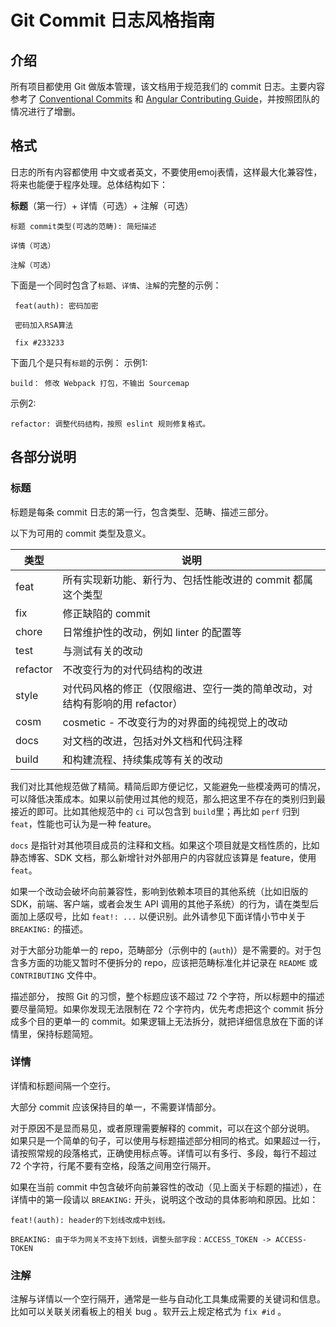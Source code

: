 # Git Commit 日志风格指南

## 介绍
所有项目都使用 Git 做版本管理，该文档用于规范我们的 commit 日志。主要内容参考了 [Conventional Commits](https://www.conventionalcommits.org/en/v1.0.0-beta.4/) 和 [Angular Contributing Guide](https://github.com/angular/angular/blob/master/CONTRIBUTING.md)，并按照团队的情况进行了增删。

## 格式

日志的所有内容都使用 中文或者英文，不要使用emoj表情，这样最大化兼容性，将来也能便于程序处理。总体结构如下：

**标题**（第一行）+ 详情（可选）+ 注解（可选）

```	
标题 commit类型(可选的范畴): 简短描述

详情（可选）

注解（可选）
```


下面是一个同时包含了`标题`、`详情`、`注解`的完整的示例：

```
 feat(auth): 密码加密

 密码加入RSA算法

 fix #233233
 ```


下面几个是只有`标题`的示例：
示例1:

```
build： 修改 Webpack 打包，不输出 Sourcemap
```

示例2:
```
refactor: 调整代码结构，按照 eslint 规则修复格式。
```

## 各部分说明

### 标题

标题是每条 commit 日志的第一行，包含类型、范畴、描述三部分。

以下为可用的 commit 类型及意义。

类型 | 说明 
--- | --- 
feat	| 所有实现新功能、新行为、包括性能改进的 commit 都属这个类型
fix	| 修正缺陷的 commit
chore | 日常维护性的改动，例如 linter 的配置等
test	| 与测试有关的改动
refactor | 不改变行为的对代码结构的改进
style | 对代码风格的修正（仅限缩进、空行一类的简单改动，对结构有影响的用 refactor）
cosm | cosmetic - 不改变行为的对界面的纯视觉上的改动
docs | 对文档的改进，包括对外文档和代码注释
build | 和构建流程、持续集成等有关的改动

我们对比其他规范做了精简。精简后即方便记忆，又能避免一些模凌两可的情况，可以降低决策成本。如果以前使用过其他的规范，那么把这里不存在的类别归到最接近的即可。比如其他规范中的 `ci` 可以包含到 `build`里；再比如 `perf` 归到`feat`，性能也可认为是一种 feature。

`docs` 是指针对其他项目成员的注释和文档。如果这个项目就是文档性质的，比如静态博客、SDK 文档，那么新增针对外部用户的内容就应该算是 feature，使用 `feat`。

如果一个改动会破坏向前兼容性，影响到依赖本项目的其他系统（比如旧版的 SDK，前端、客户端，或者会发生 API 调用的其他子系统）的行为，请在类型后面加上感叹号，比如 `feat!: ...` 以便识别。此外请参见下面详情小节中关于 `BREAKING:` 的描述。

对于大部分功能单一的 repo，范畴部分（示例中的 (`auth`)）是不需要的。对于包含多方面的功能又暂时不便拆分的 repo，应该把范畴标准化并记录在 `README` 或 `CONTRIBUTING` 文件中。

描述部分， 按照 Git 的习惯，整个标题应该不超过 72 个字符，所以标题中的描述要尽量简短。如果你发现无法限制在 72 个字符内，优先考虑把这个 commit 拆分成多个目的更单一的 commit。如果逻辑上无法拆分，就把详细信息放在下面的详情里，保持标题简短。

### 详情

详情和标题间隔一个空行。

大部分 commit 应该保持目的单一，不需要详情部分。

对于原因不是显而易见，或者原理需要解释的 commit，可以在这个部分说明。
如果只是一个简单的句子，可以使用与标题描述部分相同的格式。如果超过一行，请按照常规的段落格式，正确使用标点等。详情可以有多行、多段，每行不超过 72 个字符，行尾不要有空格，段落之间用空行隔开。

如果在当前 commit 中包含破坏向前兼容性的改动（见上面关于标题的描述），在详情中的第一段请以 `BREAKING:` 开头，说明这个改动的具体影响和原因。比如：

```
feat!(auth): header的下划线改成中划线。

BREAKING: 由于华为网关不支持下划线，调整头部字段：ACCESS_TOKEN -> ACCESS-TOKEN
```

### 注解
注解与详情以一个空行隔开，通常是一些与自动化工具集成需要的关键词和信息。比如可以关联关闭看板上的相关 bug 。软开云上规定格式为 `fix #id` 。